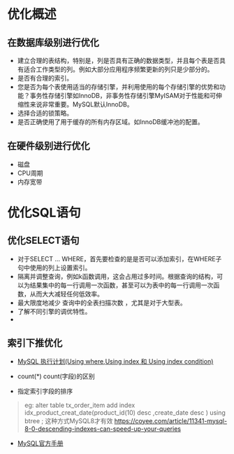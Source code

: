 # 优化概述
## 在数据库级别进行优化
* 建立合理的表结构，特别是，列是否具有正确的数据类型，并且每个表是否具有适合工作类型的列。例如大部分应用程序频繁更新的列只是少部分的。
* 是否有合理的索引。
* 您是否为每个表使用适当的存储引擎，并利用使用的每个存储引擎的优势和功能？事务性存储引擎如InnoDB，非事务性存储引擎MyISAM对于性能和可伸缩性来说非常重要。MySQL默认InnoDB。
* 选择合适的锁策略。
* 是否正确使用了用于缓存的所有内存区域。如InnoDB缓冲池的配置。

## 在硬件级别进行优化
* 磁盘
* CPU周期
* 内存宽带

# 优化SQL语句
## 优化SELECT语句
* 对于SELECT ... WHERE，首先要检查的是是否可以添加索引，在WHERE子句中使用的列上设置索引。
* 隔离并调整查询，例如k函数调用，这会占用过多时间。根据查询的结构，可以为结果集中的每一行调用一次函数，甚至可以为表中的每一行调用一次函数，从而大大减轻任何低效率。
* 最大限度地减少 查询中的全表扫描次数 ，尤其是对于大型表。
* 了解不同引擎的调优特性。
*

## 索引下推优化
* [MySQL 执行计划(Using where,Using index 和 Using index condition)](https://segmentfault.com/q/1010000004197413)









* count(*) count(字段)的区别
>

* 指定索引字段的排序
> eg: alter table tx_order_item add index idx_product_creat_date(product_id(10) desc ,create_date desc ) using btree ;
> 这种方式MySQL8才有效
> https://coyee.com/article/11341-mysql-8-0-descending-indexes-can-speed-up-your-queries













* [MySQL官方手册](https://dev.mysql.com/doc/refman/5.7/en/select-optimization.html)